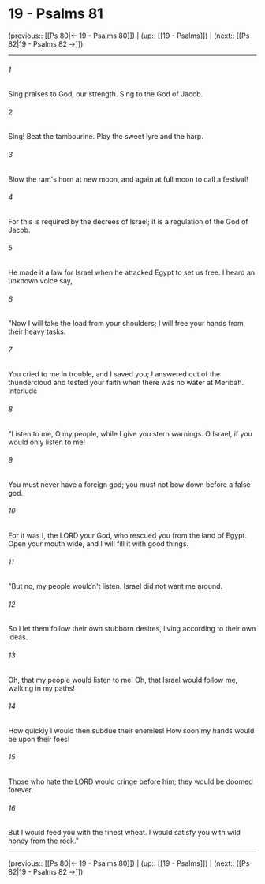 # 19 - Psalms 81

(previous:: [[Ps 80|← 19 - Psalms 80]]) | (up:: [[19 - Psalms]]) | (next:: [[Ps 82|19 - Psalms 82 →]])

***


###### 1 
Sing praises to God, our strength. Sing to the God of Jacob. 

###### 2 
Sing! Beat the tambourine. Play the sweet lyre and the harp. 

###### 3 
Blow the ram's horn at new moon, and again at full moon to call a festival! 

###### 4 
For this is required by the decrees of Israel; it is a regulation of the God of Jacob. 

###### 5 
He made it a law for Israel when he attacked Egypt to set us free. I heard an unknown voice say, 

###### 6 
"Now I will take the load from your shoulders; I will free your hands from their heavy tasks. 

###### 7 
You cried to me in trouble, and I saved you; I answered out of the thundercloud and tested your faith when there was no water at Meribah. Interlude 

###### 8 
"Listen to me, O my people, while I give you stern warnings. O Israel, if you would only listen to me! 

###### 9 
You must never have a foreign god; you must not bow down before a false god. 

###### 10 
For it was I, the LORD your God, who rescued you from the land of Egypt. Open your mouth wide, and I will fill it with good things. 

###### 11 
"But no, my people wouldn't listen. Israel did not want me around. 

###### 12 
So I let them follow their own stubborn desires, living according to their own ideas. 

###### 13 
Oh, that my people would listen to me! Oh, that Israel would follow me, walking in my paths! 

###### 14 
How quickly I would then subdue their enemies! How soon my hands would be upon their foes! 

###### 15 
Those who hate the LORD would cringe before him; they would be doomed forever. 

###### 16 
But I would feed you with the finest wheat. I would satisfy you with wild honey from the rock."

***

(previous:: [[Ps 80|← 19 - Psalms 80]]) | (up:: [[19 - Psalms]]) | (next:: [[Ps 82|19 - Psalms 82 →]])

